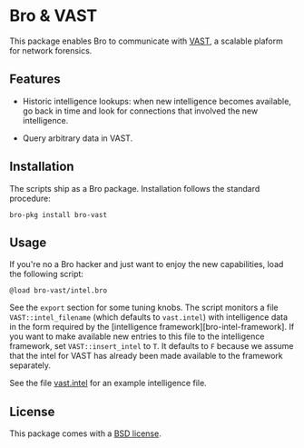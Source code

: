 # Bro & VAST

This package enables Bro to communicate with
[VAST](https://github.com/vast-io/vast), a scalable plaform for network
forensics.

## Features

- Historic intelligence lookups: when new intelligence becomes available,
  go back in time and look for connections that involved the new intelligence.

- Query arbitrary data in VAST.

## Installation

The scripts ship as a Bro package. Installation follows the standard procedure:

```shell
bro-pkg install bro-vast
```

## Usage

If you're no a Bro hacker and just want to enjoy the new capabilities, load the
following script:

```bro
@load bro-vast/intel.bro
```

See the `export` section for some tuning knobs. The script monitors a file
`VAST::intel_filename` (which defaults to `vast.intel`) with intelligence data
in the form required by the [intelligence framework][bro-intel-framework].
If you want to make available new entries to this file to the intelligence
framework, set `VAST::insert_intel` to `T`. It defaults to `F` because we
assume that the intel for VAST has already been made available to the framework
separately.

See the file [vast.intel](vast.intel) for an example intelligence file.

## License

This package comes with a [BSD license](LICENSE).

[intel-framework]: https://www.bro.org/sphinx-git/frameworks/intel.html
